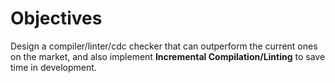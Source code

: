# Objectives

Design a compiler/linter/cdc checker that can outperform the current ones on the market, and also implement **Incremental Compilation/Linting** to save time in development.

